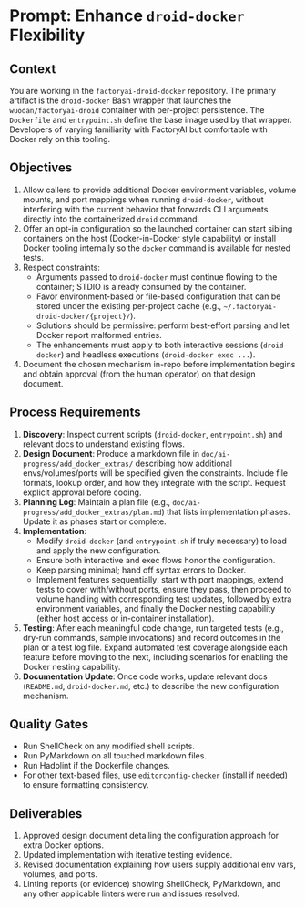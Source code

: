 # Prompt: Enhance `droid-docker` Flexibility

## Context

You are working in the `factoryai-droid-docker` repository. The primary artifact
is the `droid-docker` Bash wrapper that launches the `wuodan/factoryai-droid`
container with per-project persistence. The `Dockerfile` and `entrypoint.sh`
define the base image used by that wrapper. Developers of varying familiarity
with FactoryAI but comfortable with Docker rely on this tooling.

## Objectives

1. Allow callers to provide additional Docker environment variables, volume
   mounts, and port mappings when running `droid-docker`, without interfering
   with the current behavior that forwards CLI arguments directly into the
   containerized `droid` command.
2. Offer an opt-in configuration so the launched container can start sibling
   containers on the host (Docker-in-Docker style capability) or install Docker
   tooling internally so the `docker` command is available for nested tests.
3. Respect constraints:
   - Arguments passed to `droid-docker` must continue flowing to the container;
     STDIO is already consumed by the container.
   - Favor environment-based or file-based configuration that can be stored
     under the existing per-project cache (e.g.,
     `~/.factoryai-droid-docker/{project}/`).
   - Solutions should be permissive: perform best-effort parsing and let Docker
     report malformed entries.
   - The enhancements must apply to both interactive sessions (`droid-docker`)
     and headless executions (`droid-docker exec ...`).
4. Document the chosen mechanism in-repo before implementation begins and
   obtain approval (from the human operator) on that design document.

## Process Requirements

1. **Discovery**: Inspect current scripts (`droid-docker`, `entrypoint.sh`) and
   relevant docs to understand existing flows.
2. **Design Document**: Produce a markdown file in
   `doc/ai-progress/add_docker_extras/` describing how additional
   envs/volumes/ports will be specified given the constraints. Include file
   formats, lookup order, and how they integrate with the script. Request
   explicit approval before coding.
3. **Planning Log**: Maintain a plan file (e.g.,
   `doc/ai-progress/add_docker_extras/plan.md`) that lists implementation
   phases. Update it as phases start or complete.
4. **Implementation**:
   - Modify `droid-docker` (and `entrypoint.sh` if truly necessary) to load and
     apply the new configuration.
   - Ensure both interactive and exec flows honor the configuration.
   - Keep parsing minimal; hand off syntax errors to Docker.
   - Implement features sequentially: start with port mappings, extend tests to
     cover with/without ports, ensure they pass, then proceed to volume
     handling with corresponding test updates, followed by extra environment
     variables, and finally the Docker nesting capability (either host access or
     in-container installation).
5. **Testing**: After each meaningful code change, run targeted tests (e.g.,
   dry-run commands, sample invocations) and record outcomes in the plan or a
   test log file. Expand automated test coverage alongside each feature before
   moving to the next, including scenarios for enabling the Docker nesting
   capability.
6. **Documentation Update**: Once code works, update relevant docs
   (`README.md`, `droid-docker.md`, etc.) to describe the new configuration
   mechanism.

## Quality Gates

- Run ShellCheck on any modified shell scripts.
- Run PyMarkdown on all touched markdown files.
- Run Hadolint if the Dockerfile changes.
- For other text-based files, use `editorconfig-checker` (install if needed) to
  ensure formatting consistency.

## Deliverables

1. Approved design document detailing the configuration approach for extra
   Docker options.
2. Updated implementation with iterative testing evidence.
3. Revised documentation explaining how users supply additional env vars,
   volumes, and ports.
4. Linting reports (or evidence) showing ShellCheck, PyMarkdown, and any other
   applicable linters were run and issues resolved.
